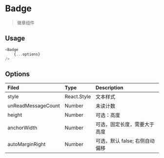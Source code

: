 # Badge
> 徽章组件

## Usage
```javascript
<Badge
    {...options}
/>
```

## Options

Filed              | Type        | Description
:------------------|:------------|:----------------------
style              | React.Style | 文本样式
unReadMessageCount | Number      | 未读计数
height             | Number      | 可选：高度
anchorWidth        | Number      | 可选，固定长度，需要大于高度
autoMarginRight    | Number      | 可选，默认 false; 右侧自动偏移
